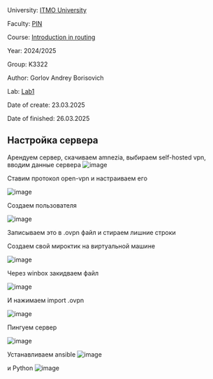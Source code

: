 University: [ITMO University](https://itmo.ru/ru/)

Faculty: [PIN](https://fict.itmo.ru)

Course: [Introduction in routing](https://github.com/itmo-ict-faculty/introduction-in-routing)

Year: 2024/2025

Group: K3322

Author: Gorlov Andrey Borisovich

Lab: [Lab1](https://itmo-ict-faculty.github.io/network-programming/education/labs2023_2024/lab1/lab1/)

Date of create: 23.03.2025

Date of finished: 26.03.2025


## Настройка сервера

Арендуем сервер, скачиваем amnezia, выбираем self-hosted vpn, вводим данные сервера
![image](https://github.com/user-attachments/assets/c751ba97-313e-47cf-b563-a69f7fa8becc)

Ставим протокол open-vpn и настраиваем его

![image](https://github.com/user-attachments/assets/0df9ff77-7c93-441c-9dee-97759f4ba2dd)

Создаем пользователя

![image](https://github.com/user-attachments/assets/99e6b61f-2b9d-468f-aaeb-8106de42bcb1)


Записываем это в .ovpn файл и стираем лишние строки

Создаем свой мироктик на виртуальной машине

![image](https://github.com/user-attachments/assets/02edcf7f-0bd8-48d7-bbe2-3ddc20ccd6ef)

Через winbox закидваем файл

![image](https://github.com/user-attachments/assets/56e5cbbf-b011-4332-8291-3fd32d1aa4c7)


И нажимаем import .ovpn

![image](https://github.com/user-attachments/assets/209e79e5-34a2-4867-ba77-c97101ea05e2)

Пингуем сервер

![image](https://github.com/user-attachments/assets/25426b6d-9b15-4359-9c45-a9699ae34c4f)


Устанавливаем ansible
![image](https://github.com/user-attachments/assets/d3c48e61-2569-456c-8db2-32807072e141)

и Python 
![image](https://github.com/user-attachments/assets/805f62cf-4e49-437f-af4b-fb524e61eda2)
